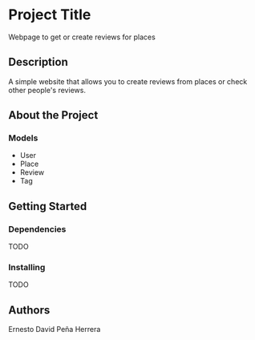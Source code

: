 # Project Title
Webpage to get or create reviews for places 

## Description
A simple website that allows you to create reviews from places or check other people's reviews.

## About the Project
### Models
* User 
* Place 
* Review
* Tag
## Getting Started

### Dependencies
 TODO

### Installing
 TODO

## Authors

Ernesto David Peña Herrera
